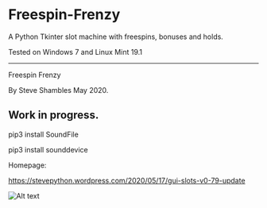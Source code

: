 # Freespin-Frenzy
A Python Tkinter slot machine with freespins, bonuses and holds.

Tested on Windows 7 and Linux Mint 19.1

---------------------------
Freespin Frenzy

By Steve Shambles May 2020.

Work in progress.
---------------------------
pip3 install SoundFile

pip3 install sounddevice

Homepage:

https://stevepython.wordpress.com/2020/05/17/gui-slots-v0-79-update

![Alt text](https://stevepython.files.wordpress.com/2020/05/jacks-win.png "Optional title")
